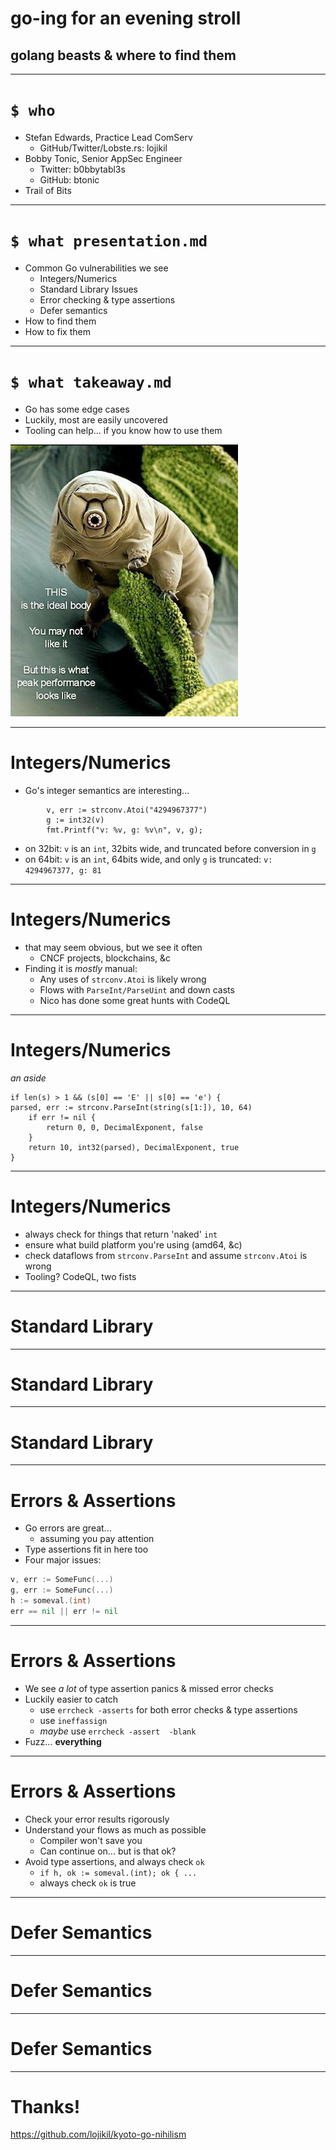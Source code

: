 # go-ing for an evening stroll
## golang beasts & where to find them

---

# `$ who`

- Stefan Edwards, Practice Lead ComServ
  - GitHub/Twitter/Lobste.rs: lojikil 
- Bobby Tonic, Senior AppSec Engineer
  - Twitter: b0bbytabl3s
  - GitHub: btonic
- Trail of Bits 

<!--

footer: @b0bbytabl3s::@lojikil::@trailofbits
page_number: true
-->

---

# `$ what presentation.md`

- Common Go vulnerabilities we see
  - Integers/Numerics
  - Standard Library Issues
  - Error checking & type assertions
  - Defer semantics
- How to find them
- How to fix them

---

# `$ what takeaway.md`

- Go has some edge cases
- Luckily, most are easily uncovered
- Tooling can help... if you know how to use them

![peak performance](performance-small.png)

---

# Integers/Numerics

- Go's integer semantics are interesting... 

```
        v, err := strconv.Atoi("4294967377")
        g := int32(v)
        fmt.Printf("v: %v, g: %v\n", v, g);
```

- on 32bit: `v` is an `int`, 32bits wide, and truncated before conversion in `g`
- on 64bit: `v` is an `int`, 64bits wide, and only `g` is truncated: `v: 4294967377, g: 81`

<!--

description

-->

---

# Integers/Numerics

- that may seem obvious, but we see it often
  - CNCF projects, blockchains, &c <!-- the code  above was from k8s -->
- Finding it is _mostly_ manual:
  - Any uses of `strconv.Atoi` is likely wrong
  - Flows with `ParseInt/ParseUint` and down casts
  - Nico has done some  great hunts with CodeQL  
<!--
finding
-->

---

# Integers/Numerics

_an aside_

```
if len(s) > 1 && (s[0] == 'E' || s[0] == 'e') {
parsed, err := strconv.ParseInt(string(s[1:]), 10, 64)
	if err != nil {
		return 0, 0, DecimalExponent, false
	}
	return 10, int32(parsed), DecimalExponent, true
}
```

---

# Integers/Numerics

- always check for things that return 'naked' `int`
- ensure what build platform you're using (amd64, &c)
- check dataflows from `strconv.ParseInt` and assume `strconv.Atoi` is wrong
- Tooling? CodeQL, two fists

<!--
fixing
-->

---

# Standard Library

---

# Standard Library

---

# Standard Library

---

# Errors & Assertions

- Go errors are great... 
  - assuming you pay attention
- Type assertions fit in here too
- Four major issues:
```go
v, err := SomeFunc(...)
g, err := SomeFunc(...)
h := someval.(int)
err == nil || err != nil
```

---

# Errors & Assertions

- We see *a lot* of type assertion panics & missed error checks
- Luckily easier to catch
  - use `errcheck -asserts` for both error checks & type assertions
  - use `ineffassign`
  - _maybe_ use `errcheck -assert  -blank`
- Fuzz... **everything** 

---

# Errors & Assertions

- Check your error results rigorously
- Understand your flows as much as  possible
  - Compiler won't save you
  - Can continue on... but  is that ok? 
- Avoid  type assertions, and always check `ok`
  - `if h, ok := someval.(int); ok { ...`
  - always check `ok` is true 

--- 

# Defer Semantics

--- 

# Defer Semantics

--- 

# Defer Semantics

---

# Thanks!

https://github.com/lojikil/kyoto-go-nihilism
